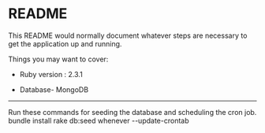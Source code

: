 # README

This README would normally document whatever steps are necessary to get the
application up and running.

Things you may want to cover:

* Ruby version : 2.3.1

* Database- MongoDB

************************************************************************


Run these commands for seeding the database and scheduling the cron job.
  bundle install 
  rake db:seed
  whenever --update-crontab